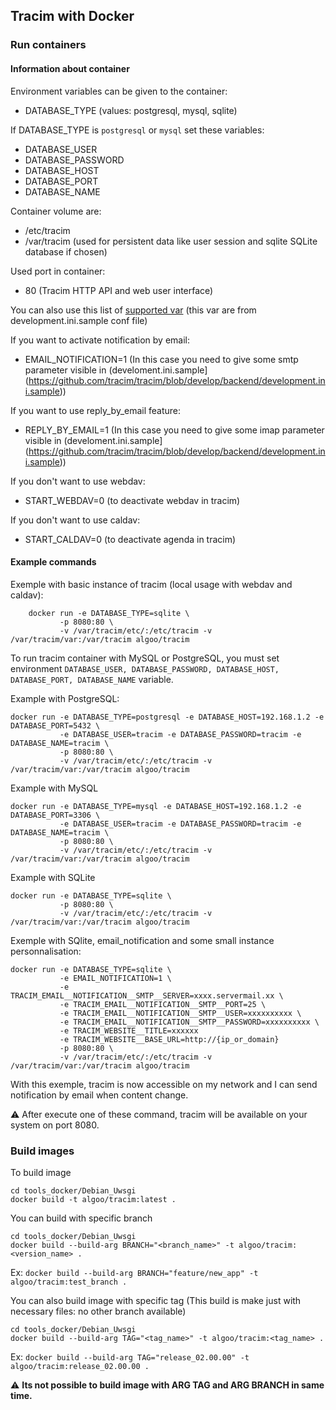 ## Tracim with Docker

### Run containers

#### Information about container

Environment variables can be given to the container:

* DATABASE_TYPE (values: postgresql, mysql, sqlite)

If DATABASE_TYPE is `postgresql` or `mysql` set these variables:

* DATABASE_USER
* DATABASE_PASSWORD
* DATABASE_HOST
* DATABASE_PORT
* DATABASE_NAME

Container volume are:

* /etc/tracim
* /var/tracim (used for persistent data like user session and sqlite SQLite database if chosen)

Used port in container:

* 80 (Tracim HTTP API and web user interface)

You can also use this list of [supported var](https://github.com/tracim/tracim/blob/develop/backend/doc/setting.md) (this var are from development.ini.sample conf file)

If you want to activate notification by email:

* EMAIL_NOTIFICATION=1 (In this case you need to give some smtp parameter visible in (develoment.ini.sample](https://github.com/tracim/tracim/blob/develop/backend/development.ini.sample))

If you want to use reply_by_email feature:

* REPLY_BY_EMAIL=1 (In this case you need to give some imap parameter visible in (develoment.ini.sample](https://github.com/tracim/tracim/blob/develop/backend/development.ini.sample))

If you don't want to use webdav:

* START_WEBDAV=0 (to deactivate webdav in tracim)

If you don't want to use caldav:

* START_CALDAV=0 (to deactivate agenda in tracim)

#### Example commands

Exemple with basic instance of tracim (local usage with webdav and caldav):

        docker run -e DATABASE_TYPE=sqlite \
               -p 8080:80 \
               -v /var/tracim/etc/:/etc/tracim -v /var/tracim/var:/var/tracim algoo/tracim

To run tracim container with MySQL or PostgreSQL, you must set environment ``DATABASE_USER, DATABASE_PASSWORD, DATABASE_HOST, DATABASE_PORT, DATABASE_NAME`` variable.

Example with PostgreSQL:

    docker run -e DATABASE_TYPE=postgresql -e DATABASE_HOST=192.168.1.2 -e DATABASE_PORT=5432 \
               -e DATABASE_USER=tracim -e DATABASE_PASSWORD=tracim -e DATABASE_NAME=tracim \
               -p 8080:80 \
               -v /var/tracim/etc/:/etc/tracim -v /var/tracim/var:/var/tracim algoo/tracim

Example with MySQL

    docker run -e DATABASE_TYPE=mysql -e DATABASE_HOST=192.168.1.2 -e DATABASE_PORT=3306 \
               -e DATABASE_USER=tracim -e DATABASE_PASSWORD=tracim -e DATABASE_NAME=tracim \
               -p 8080:80 \
               -v /var/tracim/etc/:/etc/tracim -v /var/tracim/var:/var/tracim algoo/tracim

Example with SQLite

    docker run -e DATABASE_TYPE=sqlite \
               -p 8080:80 \
               -v /var/tracim/etc/:/etc/tracim -v /var/tracim/var:/var/tracim algoo/tracim
               
Exemple with SQlite, email_notification and some small instance personnalisation:

    docker run -e DATABASE_TYPE=sqlite \
               -e EMAIL_NOTIFICATION=1 \
               -e TRACIM_EMAIL__NOTIFICATION__SMTP__SERVER=xxxx.servermail.xx \
               -e TRACIM_EMAIL__NOTIFICATION__SMTP__PORT=25 \
               -e TRACIM_EMAIL__NOTIFICATION__SMTP__USER=xxxxxxxxxx \
               -e TRACIM_EMAIL__NOTIFICATION__SMTP__PASSWORD=xxxxxxxxxx \
               -e TRACIM_WEBSITE__TITLE=xxxxxx
               -e TRACIM_WEBSITE__BASE_URL=http://{ip_or_domain}
               -p 8080:80 \
               -v /var/tracim/etc/:/etc/tracim -v /var/tracim/var:/var/tracim algoo/tracim
               
With this exemple, tracim is now accessible on my network and I can send notification by email when content change.


⚠ After execute one of these command, tracim will be available on your system on port 8080.

### Build images

To build image

    cd tools_docker/Debian_Uwsgi
    docker build -t algoo/tracim:latest .

You can build with specific branch

    cd tools_docker/Debian_Uwsgi
    docker build --build-arg BRANCH="<branch_name>" -t algoo/tracim:<version_name> .

Ex: `docker build --build-arg BRANCH="feature/new_app" -t algoo/tracim:test_branch .`
    
You can also build image with specific tag (This build is make just with necessary files: no other branch available)

    cd tools_docker/Debian_Uwsgi
    docker build --build-arg TAG="<tag_name>" -t algoo/tracim:<tag_name> .
    
Ex: `docker build --build-arg TAG="release_02.00.00" -t algoo/tracim:release_02.00.00 .`

⚠ **Its not possible to build image with ARG TAG and ARG BRANCH in same time.**
